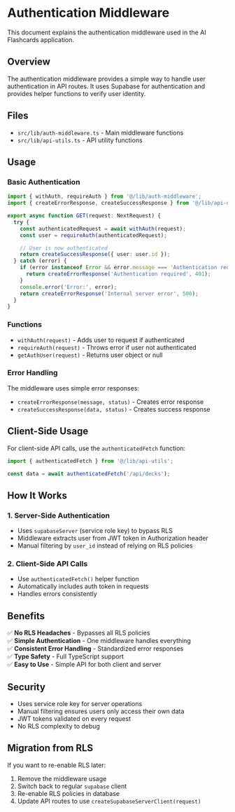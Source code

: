 # Authentication Middleware

This document explains the authentication middleware used in the AI Flashcards application.

## Overview

The authentication middleware provides a simple way to handle user authentication in API routes. It uses Supabase for authentication and provides helper functions to verify user identity.

## Files

- `src/lib/auth-middleware.ts` - Main middleware functions
- `src/lib/api-utils.ts` - API utility functions

## Usage

### Basic Authentication

```typescript
import { withAuth, requireAuth } from '@/lib/auth-middleware';
import { createErrorResponse, createSuccessResponse } from '@/lib/api-utils';

export async function GET(request: NextRequest) {
  try {
    const authenticatedRequest = await withAuth(request);
    const user = requireAuth(authenticatedRequest);

    // User is now authenticated
    return createSuccessResponse({ user: user.id });
  } catch (error) {
    if (error instanceof Error && error.message === 'Authentication required') {
      return createErrorResponse('Authentication required', 401);
    }
    console.error('Error:', error);
    return createErrorResponse('Internal server error', 500);
  }
}
```

### Functions

- `withAuth(request)` - Adds user to request if authenticated
- `requireAuth(request)` - Throws error if user not authenticated
- `getAuthUser(request)` - Returns user object or null

### Error Handling

The middleware uses simple error responses:

- `createErrorResponse(message, status)` - Creates error response
- `createSuccessResponse(data, status)` - Creates success response

## Client-Side Usage

For client-side API calls, use the `authenticatedFetch` function:

```typescript
import { authenticatedFetch } from '@/lib/api-utils';

const data = await authenticatedFetch('/api/decks');
```

## How It Works

### 1. Server-Side Authentication

- Uses `supabaseServer` (service role key) to bypass RLS
- Middleware extracts user from JWT token in Authorization header
- Manual filtering by `user_id` instead of relying on RLS policies

### 2. Client-Side API Calls

- Use `authenticatedFetch()` helper function
- Automatically includes auth token in requests
- Handles errors consistently

## Benefits

✅ **No RLS Headaches** - Bypasses all RLS policies  
✅ **Simple Authentication** - One middleware handles everything  
✅ **Consistent Error Handling** - Standardized error responses  
✅ **Type Safety** - Full TypeScript support  
✅ **Easy to Use** - Simple API for both client and server

## Security

- Uses service role key for server operations
- Manual filtering ensures users only access their own data
- JWT tokens validated on every request
- No RLS complexity to debug

## Migration from RLS

If you want to re-enable RLS later:

1. Remove the middleware usage
2. Switch back to regular `supabase` client
3. Re-enable RLS policies in database
4. Update API routes to use `createSupabaseServerClient(request)`
